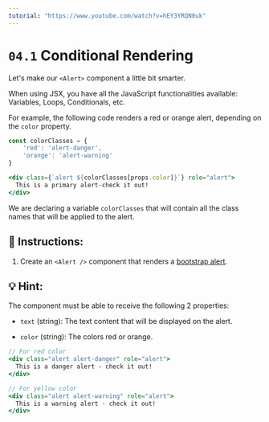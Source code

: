 ```yaml
---
tutorial: "https://www.youtube.com/watch?v=hEY3YRQN0uk"
---
```


# `04.1` Conditional Rendering

Let's make our `<Alert>` component a little bit smarter.

When using JSX, you have all the JavaScript functionalities available: Variables, Loops, Conditionals, etc.

For example, the following code renders a red or orange alert, depending on the `color` property.

```jsx
const colorClasses = {
    'red': 'alert-danger',
    'orange': 'alert-warning'
}

<div class={`alert ${colorClasses[props.color]}`} role="alert">
  This is a primary alert-check it out!
</div>
```

We are declaring a variable `colorClasses` that will contain all the class names that will be applied to the alert.

##  📝 Instructions:

1. Create an `<Alert />` component that renders a [bootstrap alert](https://getbootstrap.com/docs/4.0/components/alerts/#examples). 

## 💡 Hint:

The component must be able to receive the following 2 properties:

+ `text` (string): The text content that will be displayed on the alert.

+ `color` (string): The colors red or orange.

```jsx
// For red color
<div class="alert alert-danger" role="alert">
  This is a danger alert - check it out!
</div>

// For yellow color
<div class="alert alert-warning" role="alert">
  This is a warning alert - check it out!
</div>
```
